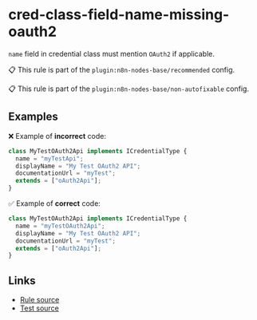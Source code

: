[//]: # "File generated from a template. Do not edit this file directly."

# cred-class-field-name-missing-oauth2

`name` field in credential class must mention `OAuth2` if applicable.

📋 This rule is part of the `plugin:n8n-nodes-base/recommended` config.

📋 This rule is part of the `plugin:n8n-nodes-base/non-autofixable` config.

## Examples

❌ Example of **incorrect** code:

```js
class MyTestOAuth2Api implements ICredentialType {
  name = "myTestApi";
  displayName = "My Test OAuth2 API";
  documentationUrl = "myTest";
  extends = ["oAuth2Api"];
}
```

✅ Example of **correct** code:

```js
class MyTestOAuth2Api implements ICredentialType {
  name = "myTestOAuth2Api";
  displayName = "My Test OAuth2 API";
  documentationUrl = "myTest";
  extends = ["oAuth2Api"];
}
```

## Links

- [Rule source](../../lib/rules/cred-class-field-name-missing-oauth2.ts)
- [Test source](../../tests/cred-class-field-name-missing-oauth2.test.ts)

